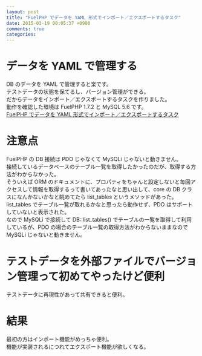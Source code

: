 ```yaml
---
layout: post
title: "FuelPHP でデータを YAML 形式でインポート／エクスポートするタスク"
date: 2015-03-19 00:05:37 +0900
comments: true
categories: 
---
```


データを YAML で管理する
====
DB のデータを YAML で管理すると楽です。  
テストデータの状態を保てるし、バージョン管理ができる。  
だからデータをインポート／エクスポートするタスクを作りました。  
動作を確認した環境は FuelPHP 1.7.2 と MySQL 5.6 です。  
[FuelPHP でデータを YAML 形式でインポート／エクスポートするタスク](https://gist.github.com/5000164/1276251388acda1033e4)

注意点
====
FuelPHP の DB 接続は PDO じゃなくて MySQLi じゃないと動きません。  
接続しているデータベースのテーブル一覧を取得したかったのだが、取得する方法がわからなかった。  
そういえば ORM のドキュメントに、プロパティをちゃんと設定しないと毎回アクセスして情報を取得するって書いてあったなと思い出して、core の DB クラスになんかないかなと眺めてたら list_tables というメソッドがあった。  
list_tables でテーブル一覧が取れるかなと思ったら動作せず、PDO はサポートしていないと表示された。  
なので MySQLi で接続して DB::list_tables() でテーブルの一覧を取得して利用しているが、PDO の場合のテーブル一覧の取得方法がわからないままなので MySQLi じゃないと動きません。

テストデータを外部ファイルでバージョン管理って初めてやったけど便利
====
テストデータに再現性があって共有できると便利。

結果
====
最初の方はインポート機能がめっちゃ便利。  
機能が実装されるにつれてエクスポート機能が欲しくなる。

